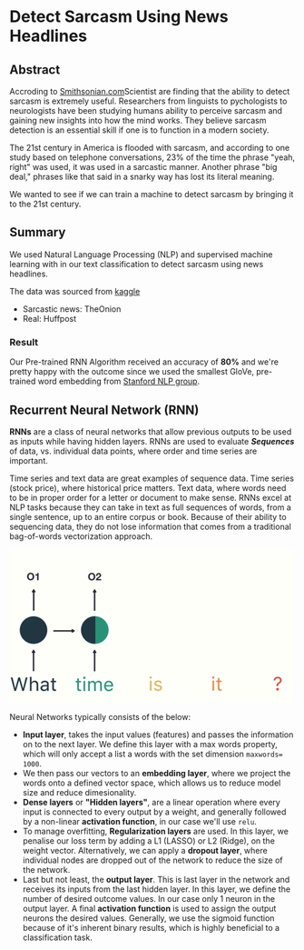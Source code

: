 # Detect Sarcasm Using News Headlines

## Abstract

Accroding to [Smithsonian.com](https://www.smithsonianmag.com/science-nature/the-science-of-sarcasm-yeah-right-25038/)Scientist are finding that the ability to detect sarcasm is extremely useful. Researchers from linguists to pychologists to neurologists have been studying humans ability to perceive sarcasm and gaining new insights into how the mind works. They believe sarcasm detection is an essential skill if one is to function in a modern society. 

The 21st century in America is flooded with sarcasm, and according to one study based on telephone conversations, 23% of the time the phrase "yeah, right" was used, it was used in a sarcastic manner. Another phrase "big deal," phrases like that said in a snarky way has lost its literal meaning. 

We wanted to see if we can train a machine to detect sarcasm by bringing it to the 21st century.


## Summary

We used Natural Language Processing (NLP) and supervised machine learning with in our text classification to detect sarcasm using news headlines. 

The data was sourced from [kaggle](https://www.kaggle.com/rmisra/news-headlines-dataset-for-sarcasm-detection/home)

- Sarcastic news: TheOnion 
- Real: Huffpost 

### Result 
Our Pre-trained RNN  Algorithm received an accuracy of **80%** and we're pretty happy with the outcome since we used the smallest GloVe, pre-trained word embedding from [Stanford NLP group](https://nlp.stanford.edu/projects/glove/). 

Recurrent Neural Network (RNN) 
--- 
**RNNs** are a class of neural networks that allow previous outputs to be used as inputs while having hidden layers. RNNs are used to evaluate ___**Sequences**___ of data, vs. individual data points, where order and time series are important. 

Time series and text data are great examples of sequence data. Time series (stock price), where historical price matters. Text data, where words need to be in proper order for a letter or document to make sense. RNNs excel at NLP tasks because they can take in text as full sequences of words, from a single sentence, up to an entire corpus or book. Because of their ability to sequencing data, they do not lose information that comes from a traditional bag-of-words vectorization approach. 

<img src='unrolled-Copy1.gif'>

Neural Networks typically consists of the below: 
- **Input layer**, takes the input values (features) and passes the information on to the next layer. We define this layer with a max words property, which will only accept a list a words with the set dimension `maxwords= 1000`.
- We then pass our vectors to an **embedding layer**, where we project the words onto a defined vector space, which allows us to reduce model size and reduce dimesionality.
- **Dense layers** or **"Hidden layers"**, are a linear operation where every input is connected to every output by a weight, and generally followed by a non-linear **activation function**, in our case we'll use `relu`.
- To manage overfitting, **Regularization layers** are used. In this layer, we penalise our loss term by adding a L1 (LASSO) or L2 (Ridge),  on the weight vector. Alternatively, we can apply a **dropout layer**, where individual nodes are dropped out of the network to reduce the size of the network.
- Last but not least, the **output layer**. This is last layer in the network and receives its inputs from the last hidden layer. In this layer, we define the number of desired outcome values. In our case only 1 neuron in the output layer. A final **activation function** is used to assign the output neurons the desired values. Generally, we use the sigmoid function because of it's inherent binary results, which is highly beneficial to a classification task. 



